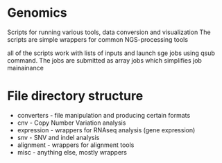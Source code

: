 # Genomics

Scripts for running various tools, data conversion and visualization
The scripts are simple wrappers for common NGS-processing tools

all of the scripts work with lists of inputs and launch sge jobs using qsub command.
The jobs are submitted as array jobs which simplifies job mainainance

# File directory structure

* converters - file manipulation and producing certain formats
* cnv - Copy Number Variation analysis
* expression - wrappers for RNAseq analysis (gene expression)
* snv - SNV and indel analysis
* alignment - wrappers for alignment tools
* misc - anything else, mostly wrappers

